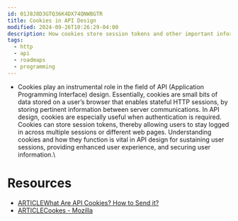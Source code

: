 ```yaml
---
id: 01J8J8D3GTQ36K4DX74QNWBGTR
title: Cookies in API Design
modified: 2024-09-26T10:26:29-04:00
description: How cookies store session tokens and other important information to make sessions continuous in API design.
tags:
  - http
  - api
  - roadmaps
  - programming
---
```

- Cookies play an instrumental role in the field of API (Application Programming Interface) design. Essentially, cookies are small bits of data stored on a user’s browser that enables stateful HTTP sessions, by storing pertinent information between server communications. In API design, cookies are especially useful when authentication is required. Cookies can store session tokens, thereby allowing users to stay logged in across multiple sessions or different web pages. Understanding cookies and how they function is vital in API design for sustaining user sessions, providing enhanced user experience, and securing user information.\

# Resources
- [ARTICLEWhat Are API Cookies? How to Send it?](https://apidog.com/articles/what-are-api-cookies/)
- [ARTICLECookes - Mozilla](https://developer.mozilla.org/en-US/docs/Mozilla/Add-ons/WebExtensions/API/cookies)
